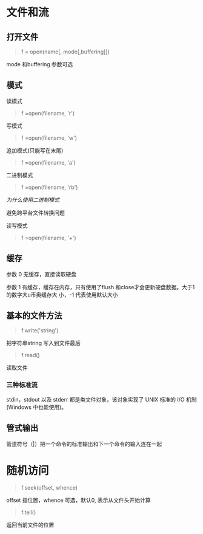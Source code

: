 # 文件和流

## 打开文件

>f = open(name[, mode[,buffering]])

mode 和buffering 参数可选

## 模式

读模式

> f =open(filename, 'r')

写模式

> f =open(filename, 'w')

追加模式(只能写在末尾)

> f =open(filename, 'a')

二进制模式

> f =open(filename, 'rb')

*为什么使用二进制模式*

避免跨平台文件转换问题

读写模式

> f =open(filename, '+')

## 缓存

参数 0 无缓存，直接读取硬盘

参数 1 有缓存，缓存在内存，只有使用了flush 和close才会更新硬盘数据。大于1的数字大u币奥缓存大
小，-1 代表使用默认大小

## 基本的文件方法

>f.write('string')

把字符串string 写入到文件最后

>f.read()

读取文件

### 三种标准流

stdin，stdout 以及 stderr 都是类文件对象，该对象实现了 UNIX 标准的 I/O 机制 (Windows 中也能使用)。

## 管式输出

管道符号（|）把一个命令的标准输出和下一个命令的输入连在一起

# 随机访问

>f.seek(offset, whence)

offset 指位置，whence 可选，默认0, 表示从文件头开始计算

>f.tell()

返回当前文件的位置

